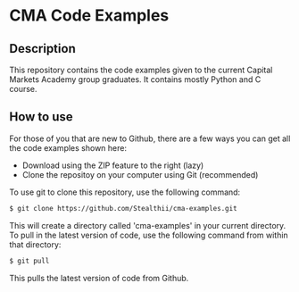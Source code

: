 CMA Code Examples
=================

Description
-----------

This repository contains the code examples given to the current Capital
Markets Academy group graduates.  It contains mostly Python and C course.

How to use
----------

For those of you that are new to Github, there are a few ways you can get all
the code examples shown here:

- Download using the ZIP feature to the right (lazy)
- Clone the repositoy on your computer using Git (recommended)

To use git to clone this repository, use the following command:

```bash
$ git clone https://github.com/Stealthii/cma-examples.git
```

This will create a directory called 'cma-examples' in your current directory.
To pull in the latest version of code, use the following command from within
that directory:

```bash
$ git pull
```

This pulls the latest version of code from Github.
